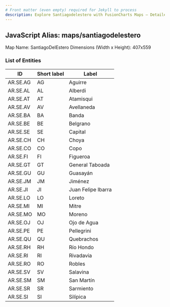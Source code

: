 ```yaml
---
# Front matter (even empty) required for Jekyll to process
description: Explore Santiagodelestero with FusionCharts Maps – Detailed features for seamless integration. Try now & enhance your data visualization today! 
---
```


## JavaScript Alias: maps/santiagodelestero

Map Name: SantiagoDelEstero
Dimensions (Width x Height): 407x559

### List of Entities

ID  | Short label | Label
---|---|---|
AR.SE.AG  | AG          | Aguirre            
AR.SE.AL  | AL          | Alberdi            
AR.SE.AT  | AT          | Atamisqui          
AR.SE.AV  | AV          | Avellaneda         
AR.SE.BA  | BA          | Banda              
AR.SE.BE  | BE          | Belgrano           
AR.SE.SE  | SE          | Capital            
AR.SE.CH  | CH          | Choya              
AR.SE.CO  | CO          | Copo               
AR.SE.FI  | FI          | Figueroa           
AR.SE.GT  | GT          | General Taboada    
AR.SE.GU  | GU          | Guasayán           
AR.SE.JM  | JM          | Jiménez            
AR.SE.JI  | JI          | Juan Felipe Ibarra 
AR.SE.LO  | LO          | Loreto             
AR.SE.MI  | MI          | Mitre              
AR.SE.MO  | MO          | Moreno             
AR.SE.OJ  | OJ          | Ojo de Agua        
AR.SE.PE  | PE          | Pellegrini         
AR.SE.QU  | QU          | Quebrachos         
AR.SE.RH  | RH          | Río Hondo          
AR.SE.RI  | RI          | Rivadavia          
AR.SE.RO  | RO          | Robles             
AR.SE.SV  | SV          | Salavina           
AR.SE.SM  | SM          | San Martín         
AR.SE.SR  | SR          | Sarmiento          
AR.SE.SI  | SI          | Silípica           

